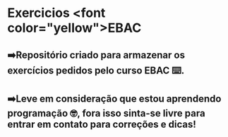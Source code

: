 # Exercicios <font color=\"yellow\">EBAC</font>

## ➡️Repositório criado para armazenar os exercícios pedidos pelo curso EBAC ⌨️.
## ➡️Leve em consideração que estou aprendendo programação 🤓, fora isso sinta-se livre para entrar em contato para correções e dicas!
